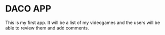 # DACO APP
This is my first app. It will be a list of my videogames and the users will be able to review them and add comments.